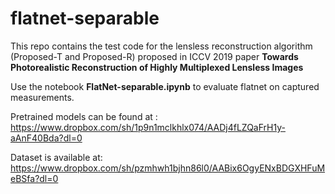 # flatnet-separable
This repo contains the test code for the lensless reconstruction algorithm (Proposed-T and Proposed-R) proposed in ICCV 2019 paper **Towards Photorealistic Reconstruction of Highly Multiplexed Lensless Images**

Use the notebook **FlatNet-separable.ipynb** to evaluate flatnet on captured measurements. 

Pretrained models can be found at : https://www.dropbox.com/sh/1p9n1mclkhlx074/AADj4fLZQaFrH1y-aAnF40Bda?dl=0

Dataset is available at: https://www.dropbox.com/sh/pzmhwh1bjhn86l0/AABix6OgyENxBDGXHFuMeBSfa?dl=0



